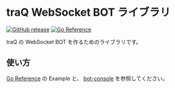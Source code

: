 # traQ WebSocket BOT ライブラリ

[![GitHub release](https://img.shields.io/github/release/traPtitech/traq-ws-bot.svg)](https://github.com/traPtitech/traq-ws-bot/releases/)
[![Go Reference](https://pkg.go.dev/badge/github.com/traPtitech/traq-ws-bot.svg)](https://pkg.go.dev/github.com/traPtitech/traq-ws-bot)

traQ の WebSocket BOT を作るためのライブラリです。

## 使い方

[Go Reference](https://pkg.go.dev/github.com/traPtitech/traq-ws-bot) の Example と、
[bot-console](https://bot-console.trap.jp)
を参照してください。
